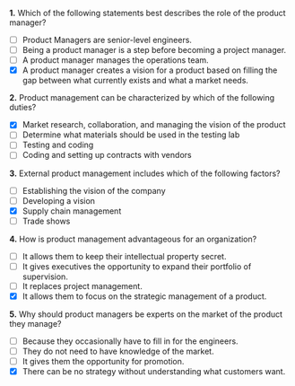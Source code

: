 **1.** Which of the following statements best describes the role of the product manager?
- [ ] Product Managers are senior-level engineers.
- [ ] Being a product manager is a step before becoming a project manager.
- [ ] A product manager manages the operations team.
- [x] A product manager creates a vision for a product based on filling the gap between what currently exists and what a market needs.

**2.** Product management can be characterized by which of the following duties?
- [x] Market research, collaboration, and managing the vision of the product
- [ ] Determine what materials should be used in the testing lab
- [ ] Testing and coding
- [ ] Coding and setting up contracts with vendors

**3.** External product management includes which of the following factors?
- [ ] Establishing the vision of the company
- [ ] Developing a vision
- [x] Supply chain management
- [ ] Trade shows

**4.** How is product management advantageous for an organization?
- [ ] It allows them to keep their intellectual property secret.
- [ ] It gives executives the opportunity to expand their portfolio of supervision.
- [ ] It replaces project management.
- [x] It allows them to focus on the strategic management of a product.

**5.** Why should product managers be experts on the market of the product they manage?
- [ ] Because they occasionally have to fill in for the engineers.
- [ ] They do not need to have knowledge of the market.
- [ ] It gives them the opportunity for promotion.
- [x] There can be no strategy without understanding what customers want.
